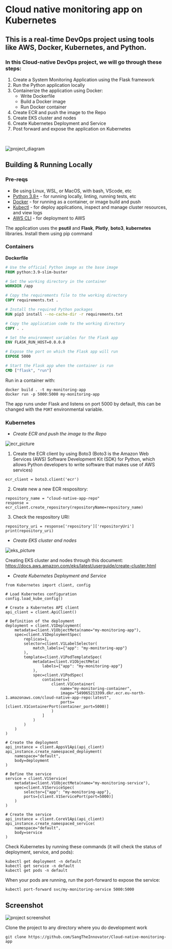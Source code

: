 # Cloud native monitoring app on Kubernetes

## This is a real-time DevOps project using tools like AWS, Docker, Kubernetes, and Python.

### In this Cloud-native DevOps project, we will go through these steps:

1. Create a System Monitoring Application using the Flask framework
2. Run the Python application locally
3. Containerize the application using Docker:
   -  Write Dockerfile
   -  Build a Docker image
   -  Run Docker container
5. Create ECR and push the image to the Repo
6. Create EKS cluster and nodes
7. Create Kubernetes Deployment and Service
8. Post forward and expose the application on Kubernetes
   
<br>

![project_diagram](./picture/diagram.png)


## Building & Running Locally

### Pre-reqs

- Be using Linux, WSL, or MacOS, with bash, VScode, etc
- [Python 3.8+](https://www.python.org/downloads/) - for running locally, linting, running tests, etc
- [Docker](https://docs.docker.com/get-docker/) - for running as a container, or image build and push
- [Kubectl](https://kubernetes.io/docs/tasks/tools/) - for deploy applications, inspect and manage cluster resources, and view logs
- [AWS CLI](https://aws.amazon.com/cli/) - for deployment to AWS


The application uses the **psutil** and **Flask**, **Plotly**, **boto3**, **kubernetes** libraries. 
Install them using pip command


### Containers

**Dockerfile**

```Dockerfile
# Use the official Python image as the base image
FROM python:3.9-slim-buster

# Set the working directory in the container
WORKDIR /app

# Copy the requirements file to the working directory
COPY requirements.txt .

# Install the required Python packages
RUN pip3 install --no-cache-dir -r requirements.txt 

# Copy the application code to the working directory
COPY . .

# Set the environment variables for the Flask app
ENV FLASK_RUN_HOST=0.0.0.0

# Expose the port on which the Flask app will run
EXPOSE 5000

# Start the Flask app when the container is run
CMD ["flask", "run"]
```

Run in a container with:

```
docker build . -t my-monitoring-app
docker run -p 5000:5000 my-monitoring-app
```

The app runs under Flask and listens on port 5000 by default, this can be changed with the `PORT` environmental variable.


### Kubernetes

- *Create ECR and push the image to the Repo*

![ecr_picture](./picture/ecr.png)

1. Create the ECR client by using Boto3 (Boto3 is the Amazon Web Services (AWS) Software Development Kit (SDK) for Python, which allows Python developers to write software that makes use of AWS services)
```
ecr_client = boto3.client('ecr')
```
2. Create new a new ECR respository:
```
repository_name = "cloud-native-app-repo"
response = ecr_client.create_repository(repositoryName=repository_name)
```
3. Check the respository URI:
```
repository_uri = response['repository']['repositoryUri']
print(repository_uri)
```
   
- *Create EKS cluster and nodes*

![eks_picture](./picture/eks.jpg)

Creating EKS cluster and nodes through this document: https://docs.aws.amazon.com/eks/latest/userguide/create-cluster.html

- *Create Kubernetes Deployment and Service*
  
```
from Kubernetes import client, config

# Load Kubernetes configuration
config.load_kube_config()

# Create a Kubernetes API client
api_client = client.ApiClient()

# Definition of the deployment
deployment = client.V1Deployment(
    metadata=client.V1ObjectMeta(name="my-monitoring-app"),
    spec=client.V1DeploymentSpec(
        replicas=1,
        selector=client.V1LabelSelector(
            match_labels={"app": "my-monitoring-app"}
        ),
        template=client.V1PodTemplateSpec(
            metadata=client.V1ObjectMeta(
                labels={"app": "my-monitoring-app"}
            ),
            spec=client.V1PodSpec(
                containers=[
                    client.V1Container(
                        name="my-monitoring-container",
                        image="549065213399.dkr.ecr.eu-north-1.amazonaws.com/cloud-native-app-repo:latest",
                        ports=[client.V1ContainerPort(container_port=5000)]
                    )
                ]
            )
        )
    )
)

# Create the deployment
api_instance = client.AppsV1Api(api_client)
api_instance.create_namespaced_deployment(
    namespace="default",
    body=deployment
)

# Define the service
service = client.V1Service(
    metadata=client.V1ObjectMeta(name="my-monitoring-service"),
    spec=client.V1ServiceSpec(
        selector={"app": "my-monitoring-app"},
        ports=[client.V1ServicePort(port=5000)]
    )
)

# Create the service 
api_instance = client.CoreV1Api(api_client)
api_instance.create_namespaced_service(
    namespace="default",
    body=service
)
```

Check Kubernetes by running these commands (it will check the status of deployment, service, and pods):
```
kubectl get deployment -n default 
kubectl get service -n default 
kubectl get pods -n default 
```
When your pods are running, run the port-forward to expose the service:

```
kubectl port-forward svc/my-monitoring-service 5000:5000
```

## Screenshot

![project screenshot](./picture/screenshot.png)

Clone the project to any directory where you do development work

```
git clone https://github.com/SangTheInnovator/Cloud-native-monitoring-app
```

